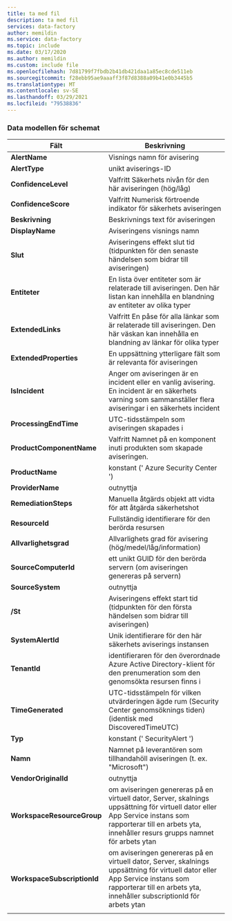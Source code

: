 ```yaml
---
title: ta med fil
description: ta med fil
services: data-factory
author: memildin
ms.service: data-factory
ms.topic: include
ms.date: 03/17/2020
ms.author: memildin
ms.custom: include file
ms.openlocfilehash: 7d81799f7fbdb2b41db421daa1a85ec8cde511eb
ms.sourcegitcommit: f28ebb95ae9aaaff3f87d8388a09b41e0b3445b5
ms.translationtype: MT
ms.contentlocale: sv-SE
ms.lasthandoff: 03/29/2021
ms.locfileid: "79538836"
---
```

### <a name="the-data-model-of-the-schema"></a>Data modellen för schemat

|Fält|Beskrivning|
|----|----|
|**AlertName**|Visnings namn för avisering|
|**AlertType**|unikt aviserings-ID|
|**ConfidenceLevel**|Valfritt Säkerhets nivån för den här aviseringen (hög/låg)|
|**ConfidenceScore**|Valfritt Numerisk förtroende indikator för säkerhets aviseringen|
|**Beskrivning**|Beskrivnings text för aviseringen|
|**DisplayName**|Aviseringens visnings namn|
|**Slut**|Aviseringens effekt slut tid (tidpunkten för den senaste händelsen som bidrar till aviseringen)|
|**Entiteter**|En lista över entiteter som är relaterade till aviseringen. Den här listan kan innehålla en blandning av entiteter av olika typer|
|**ExtendedLinks**|Valfritt En påse för alla länkar som är relaterade till aviseringen. Den här väskan kan innehålla en blandning av länkar för olika typer|
|**ExtendedProperties**|En uppsättning ytterligare fält som är relevanta för aviseringen|
|**IsIncident**|Anger om aviseringen är en incident eller en vanlig avisering. En incident är en säkerhets varning som sammanställer flera aviseringar i en säkerhets incident|
|**ProcessingEndTime**|UTC-tidsstämpeln som aviseringen skapades i|
|**ProductComponentName**|Valfritt Namnet på en komponent inuti produkten som skapade aviseringen.|
|**ProductName**|konstant (' Azure Security Center ')|
|**ProviderName**|outnyttja|
|**RemediationSteps**|Manuella åtgärds objekt att vidta för att åtgärda säkerhetshot|
|**ResourceId**|Fullständig identifierare för den berörda resursen|
|**Allvarlighetsgrad**|Allvarlighets grad för avisering (hög/medel/låg/information)|
|**SourceComputerId**|ett unikt GUID för den berörda servern (om aviseringen genereras på servern)|
|**SourceSystem**|outnyttja|
|**/St**|Aviseringens effekt start tid (tidpunkten för den första händelsen som bidrar till aviseringen)|
|**SystemAlertId**|Unik identifierare för den här säkerhets aviserings instansen|
|**TenantId**|identifieraren för den överordnade Azure Active Directory-klient för den prenumeration som den genomsökta resursen finns i|
|**TimeGenerated**|UTC-tidsstämpeln för vilken utvärderingen ägde rum (Security Center genomsöknings tiden) (identisk med DiscoveredTimeUTC)|
|**Typ**|konstant (' SecurityAlert ')|
|**Namn**|Namnet på leverantören som tillhandahöll aviseringen (t. ex. "Microsoft")|
|**VendorOriginalId**|outnyttja|
|**WorkspaceResourceGroup**|om aviseringen genereras på en virtuell dator, Server, skalnings uppsättning för virtuell dator eller App Service instans som rapporterar till en arbets yta, innehåller resurs grupps namnet för arbets ytan|
|**WorkspaceSubscriptionId**|om aviseringen genereras på en virtuell dator, Server, skalnings uppsättning för virtuell dator eller App Service instans som rapporterar till en arbets yta, innehåller subscriptionId för arbets ytan|
|||
